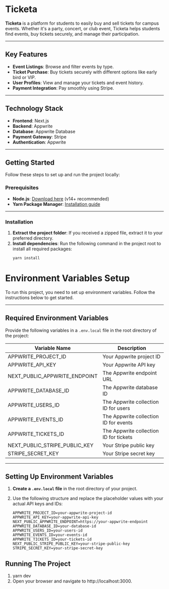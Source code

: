 # Ticketa

**Ticketa** is a platform for students to easily buy and sell tickets for campus events. Whether it's a party, concert, or club event, Ticketa helps students find events, buy tickets securely, and manage their participation.

---

## Key Features

- **Event Listings**: Browse and filter events by type.
- **Ticket Purchase**: Buy tickets securely with different options like early bird or VIP.
- **User Profiles**: View and manage your tickets and event history.
- **Payment Integration**: Pay smoothly using Stripe.

---

## Technology Stack

- **Frontend**: Next.js
- **Backend**: Appwrite
- **Database**: Appwrite Database
- **Payment Gateway**: Stripe
- **Authentication**: Appwrite

---

## Getting Started

Follow these steps to set up and run the project locally:

### Prerequisites

- **Node.js**: [Download here](https://nodejs.org/) (v14+ recommended)
- **Yarn Package Manager**: [Installation guide](https://yarnpkg.com/getting-started/install)

---

### Installation

1. **Extract the project folder**: If you received a zipped file, extract it to your preferred directory.
2. **Install dependencies**: Run the following command in the project root to install all required packages:
   ```bash
   yarn install
   ```

# Environment Variables Setup

To run this project, you need to set up environment variables. Follow the instructions below to get started.

---

## Required Environment Variables

Provide the following variables in a `.env.local` file in the root directory of the project:

| Variable Name                 | Description                            |
| ----------------------------- | -------------------------------------- |
| APPWRITE_PROJECT_ID           | Your Appwrite project ID               |
| APPWRITE_API_KEY              | Your Appwrite API key                  |
| NEXT_PUBLIC_APPWRITE_ENDPOINT | The Appwrite endpoint URL              |
| APPWRITE_DATABASE_ID          | The Appwrite database ID               |
| APPWRITE_USERS_ID             | The Appwrite collection ID for users   |
| APPWRITE_EVENTS_ID            | The Appwrite collection ID for events  |
| APPWRITE_TICKETS_ID           | The Appwrite collection ID for tickets |
| NEXT_PUBLIC_STRIPE_PUBLIC_KEY | Your Stripe public key                 |
| STRIPE_SECRET_KEY             | Your Stripe secret key                 |

---

## Setting Up Environment Variables

1. **Create a `.env.local` file** in the root directory of your project.
2. Use the following structure and replace the placeholder values with your actual API keys and IDs:

   ```env
   APPWRITE_PROJECT_ID=your-appwrite-project-id
   APPWRITE_API_KEY=your-appwrite-api-key
   NEXT_PUBLIC_APPWRITE_ENDPOINT=https://your-appwrite-endpoint
   APPWRITE_DATABASE_ID=your-database-id
   APPWRITE_USERS_ID=your-users-id
   APPWRITE_EVENTS_ID=your-events-id
   APPWRITE_TICKETS_ID=your-tickets-id
   NEXT_PUBLIC_STRIPE_PUBLIC_KEY=your-stripe-public-key
   STRIPE_SECRET_KEY=your-stripe-secret-key
   ```

## Running The Project

1. yarn dev
2. Open your browser and navigate to http://localhost:3000.
